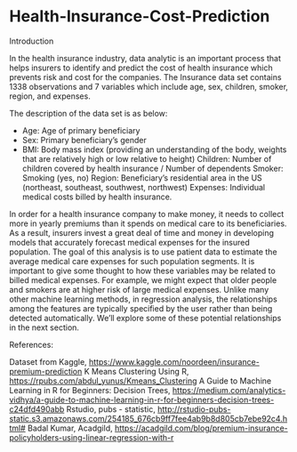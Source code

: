 # Health-Insurance-Cost-Prediction
Introduction

In the health insurance industry, data analytic is an important process that helps insurers to identify and predict the cost of health insurance which prevents risk and cost for the companies. The Insurance data set contains 1338 observations and 7 variables which include age, sex, children, smoker, region, and expenses.

The description of the data set is as below:
- Age: Age of primary beneficiary
- Sex: Primary beneficiary’s gender
- BMI: Body mass index (providing an understanding of the body, weights that are relatively high or low relative to height)
Children: Number of children covered by health insurance / Number of dependents
Smoker: Smoking (yes, no)
Region: Beneficiary’s residential area in the US (northeast, southeast, southwest, northwest)
Expenses: Individual medical costs billed by health insurance.

In order for a health insurance company to make money, it needs to collect more in yearly premiums than it spends on medical care to its beneficiaries. As a result, insurers invest a great deal of time and money in developing models that accurately forecast medical expenses for the insured population. The goal of this analysis is to use patient data to estimate the average medical care expenses for such population segments. It is important to give some thought to how these variables may be related to billed medical expenses. For example, we might expect that older people and smokers are at higher risk of large medical expenses. Unlike many other machine learning methods, in regression analysis, the relationships among the features are typically specified by the user rather than being detected automatically. We’ll explore some of these potential relationships in the next section.

References:

Dataset from Kaggle,
https://www.kaggle.com/noordeen/insurance-premium-prediction
K Means Clustering Using R,
https://rpubs.com/abdul_yunus/Kmeans_Clustering
A Guide to Machine Learning in R for Beginners: Decision Trees,
https://medium.com/analytics-vidhya/a-guide-to-machine-learning-in-r-for-beginners-decision-trees-c24dfd490abb
Rstudio, pubs - statistic,
http://rstudio-pubs-static.s3.amazonaws.com/254185_676cb9ff7fee4ab9b8d805cb7ebe92c4.html#
Badal Kumar, Acadgild,
https://acadgild.com/blog/premium-insurance-policyholders-using-linear-regression-with-r


